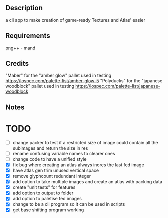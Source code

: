 ## Description 
a cli app to make creation of game-ready Textures and Atlas' easier
## Requirements 
png++ - mand
## Credits 
"Maber" for the "amber glow" pallet used in testing https://lospec.com/palette-list/amber-glow-5
"Polyducks" for the "japanese woodblock" pallet used in testing https://lospec.com/palette-list/japanese-woodblock
## Notes
# TODO
* [ ] change packer to test if a restricted size of image could contain all the subimages and return the size in res
* [ ] rename confusing variable names to clearer ones
* [ ] change code to have a unified style
* [x] fix bug where creating an atlas always inores the last fed image
* [x] have atlas gen trim unused vertical space
* [x] remove glyphcount redundant integer
* [x] add option to take multiple images and create an atlas with packing data
* [x] create "unit tests" for features
* [x] add option to output to folder
* [x] add option to paletise fed images
* [x] change to be a cli program so it can be used in scripts
* [x] get base shifting program working